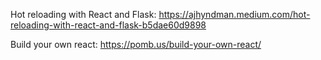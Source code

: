 Hot reloading with React and Flask: https://ajhyndman.medium.com/hot-reloading-with-react-and-flask-b5dae60d9898

Build your own react: https://pomb.us/build-your-own-react/